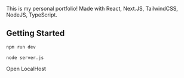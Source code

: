 This is my personal portfolio! Made with React, Next.JS, TailwindCSS, NodeJS, TypeScript.

## Getting Started

```bash
npm run dev
```
```Server Back-End
node server.js
```
Open LocalHost
